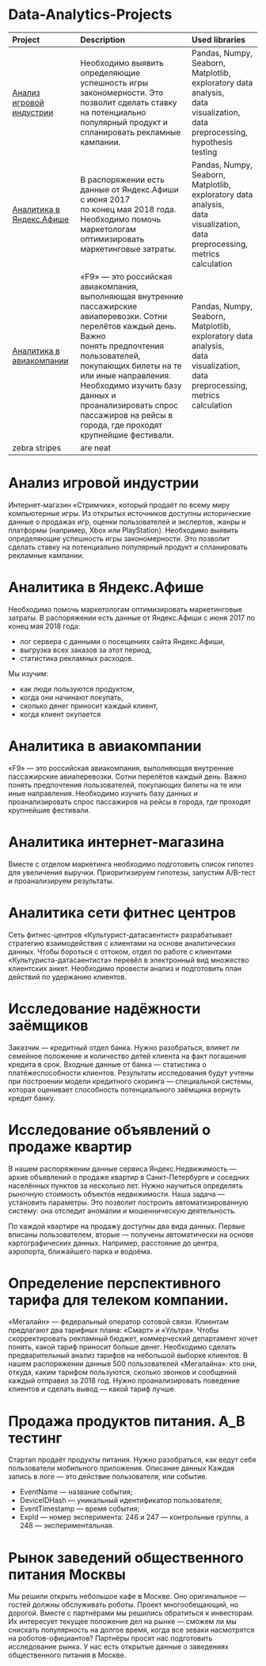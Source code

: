 # Data-Analytics-Projects

| Project       | Description    | Used libraries  |
| :------------ |:---------------| :--------------|
| [Анализ игровой индустрии](https://github.com/Nata1739/Data-Analytics-Projects/tree/main/%D0%90%D0%BD%D0%B0%D0%BB%D0%B8%D0%B7%20%D0%B8%D0%B3%D1%80%D0%BE%D0%B2%D0%BE%D0%B9%20%D0%B8%D0%BD%D0%B4%D1%83%D1%81%D1%82%D1%80%D0%B8%D0%B8)       | Необходимо выявить определяющие успешность игры <br>закономерности. Это позволит сделать ставку на потенциально <br> популярный продукт и спланировать рекламные кампании. | Pandas, Numpy, <br>Seaborn, Matplotlib, <br>exploratory data analysis, <br>data visualization, data preprocessing, <br>hypothesis testing |
[Аналитика в Яндекс.Афише](https://github.com/Nata1739/Data-Analytics-Projects/tree/main/%D0%90%D0%BD%D0%B0%D0%BB%D0%B8%D1%82%D0%B8%D0%BA%D0%B0%20%D0%B2%20%D0%AF%D0%BD%D0%B4%D0%B5%D0%BA%D1%81.%D0%90%D1%84%D0%B8%D1%88%D0%B5)       | В распоряжении есть данные от Яндекс.Афиши с июня 2017 <br> по конец мая 2018 года. Необходимо помочь маркетологам <br> оптимизировать маркетинговые затраты. | Pandas, Numpy, <br>Seaborn, Matplotlib, <br>exploratory data analysis, <br>data visualization, data preprocessing, <br>metrics calculation |
|[Аналитика в авиакомпании](https://github.com/Nata1739/Data-Analytics-Projects/tree/main/%D0%90%D0%BD%D0%B0%D0%BB%D0%B8%D1%82%D0%B8%D0%BA%D0%B0%20%D0%B2%20%D0%B0%D0%B2%D0%B8%D0%B0%D0%BA%D0%BE%D0%BC%D0%BF%D0%B0%D0%BD%D0%B8%D0%B8)       | «F9» — это российская авиакомпания, выполняющая внутренние <br> пассажирские авиаперевозки. Сотни перелётов каждый день. Важно <br>понять предпочтения пользователей, покупающих билеты на те или иные направления. <br>Необходимо изучить базу данных и проанализировать спрос пассажиров на рейсы в города, где проходят крупнейшие фестивали.| Pandas, Numpy, <br>Seaborn, Matplotlib, <br>exploratory data analysis, <br>data visualization, data preprocessing, <br>metrics calculation |
| zebra stripes | are neat        |     |

# Анализ игровой индустрии
Интернет-магазин «Стримчик», который продаёт по всему миру компьютерные игры. Из открытых источников доступны исторические данные о продажах игр, оценки пользователей и экспертов, жанры и платформы (например, Xbox или PlayStation). Необходимо выявить определяющие успешность игры закономерности. Это позволит сделать ставку на потенциально популярный продукт и спланировать рекламные кампании.

# Аналитика в Яндекс.Афише
Необходимо помочь маркетологам оптимизировать маркетинговые затраты.
В распоряжении есть данные от Яндекс.Афиши с июня 2017 по конец мая 2018 года:
* лог сервера с данными о посещениях сайта Яндекс.Афиши,
* выгрузка всех заказов за этот период,
* статистика рекламных расходов.

Мы изучим:
* как люди пользуются продуктом,
* когда они начинают покупать,
* сколько денег приносит каждый клиент,
* когда клиент окупается

# Аналитика в авиакомпании
«F9» — это российская авиакомпания, выполняющая внутренние пассажирские авиаперевозки. Сотни перелётов каждый день. Важно понять предпочтения пользователей, покупающих билеты на те или иные направления. Необходимо изучить базу данных и проанализировать спрос пассажиров на рейсы в города, где проходят крупнейшие фестивали.

# Аналитика интернет-магазина
Вместе с отделом маркетинга необходимо подготовить список гипотез для увеличения выручки. Приоритизируем гипотезы, запустим A/B-тест и проанализируем результаты.

# Аналитика сети фитнес центров
Сеть фитнес-центров «Культурист-датасаентист» разрабатывает стратегию взаимодействия с клиентами на основе аналитических данных. Чтобы бороться с оттоком, отдел по работе с клиентами «Культуриста-датасаентиста» перевёл в электронный вид множество клиентских анкет. Необходимо провести анализ и подготовить план действий по удержанию клиентов.

# Исследование надёжности заёмщиков
Заказчик — кредитный отдел банка. Нужно разобраться, влияет ли семейное положение и количество детей клиента на факт погашения кредита в срок. Входные данные от банка — статистика о платёжеспособности клиентов.
Результаты исследования будут учтены при построении модели кредитного скоринга — специальной системы, которая оценивает способность потенциального заёмщика вернуть кредит банку.

# Исследование объявлений о продаже квартир
В нашем распоряжении данные сервиса Яндекс.Недвижимость — архив объявлений о продаже квартир в Санкт-Петербурге и соседних населённых пунктов за несколько лет. Нужно научиться определять рыночную стоимость объектов недвижимости. Наша задача — установить параметры. Это позволит построить автоматизированную систему: она отследит аномалии и мошенническую деятельность.

По каждой квартире на продажу доступны два вида данных. Первые вписаны пользователем, вторые — получены автоматически на основе картографических данных. Например, расстояние до центра, аэропорта, ближайшего парка и водоёма.

# Определение перспективного тарифа для телеком компании.
«Мегалайн» — федеральный оператор сотовой связи. Клиентам предлагают два тарифных плана: «Смарт» и «Ультра». Чтобы скорректировать рекламный бюджет, коммерческий департамент хочет понять, какой тариф приносит больше денег. Необходимо сделать предварительный анализ тарифов на небольшой выборке клиентов. В нашем распоряжении данные 500 пользователей «Мегалайна»: кто они, откуда, каким тарифом пользуются, сколько звонков и сообщений каждый отправил за 2018 год. Нужно проанализировать поведение клиентов и сделать вывод — какой тариф лучше.

# Продажа продуктов питания. A_B тестинг
Стартап продаёт продукты питания. Нужно разобраться, как ведут себя пользователи мобильного приложения.
Описание данных
Каждая запись в логе — это действие пользователя, или событие.

* EventName — название события;
* DeviceIDHash — уникальный идентификатор пользователя;
* EventTimestamp — время события;
* ExpId — номер эксперимента: 246 и 247 — контрольные группы, а 248 — экспериментальная.

# Рынок заведений общественного питания Москвы
Мы решили открыть небольшое кафе в Москве. Оно оригинальное — гостей должны обслуживать роботы. Проект многообещающий, но дорогой. Вместе с партнёрами мы решились обратиться к инвесторам. Их интересует текущее положение дел на рынке — сможем ли мы снискать популярность на долгое время, когда все зеваки насмотрятся на роботов-официантов? Партнёры просят нас подготовить исследование рынка. У нас есть открытые данные о заведениях общественного питания в Москве.


